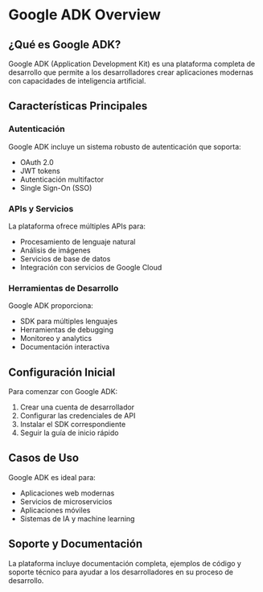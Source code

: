 # Google ADK Overview

## ¿Qué es Google ADK?

Google ADK (Application Development Kit) es una plataforma completa de desarrollo que permite a los desarrolladores crear aplicaciones modernas con capacidades de inteligencia artificial.

## Características Principales

### Autenticación
Google ADK incluye un sistema robusto de autenticación que soporta:
- OAuth 2.0
- JWT tokens
- Autenticación multifactor
- Single Sign-On (SSO)

### APIs y Servicios
La plataforma ofrece múltiples APIs para:
- Procesamiento de lenguaje natural
- Análisis de imágenes
- Servicios de base de datos
- Integración con servicios de Google Cloud

### Herramientas de Desarrollo
Google ADK proporciona:
- SDK para múltiples lenguajes
- Herramientas de debugging
- Monitoreo y analytics
- Documentación interactiva

## Configuración Inicial

Para comenzar con Google ADK:

1. Crear una cuenta de desarrollador
2. Configurar las credenciales de API
3. Instalar el SDK correspondiente
4. Seguir la guía de inicio rápido

## Casos de Uso

Google ADK es ideal para:
- Aplicaciones web modernas
- Servicios de microservicios
- Aplicaciones móviles
- Sistemas de IA y machine learning

## Soporte y Documentación

La plataforma incluye documentación completa, ejemplos de código y soporte técnico para ayudar a los desarrolladores en su proceso de desarrollo.